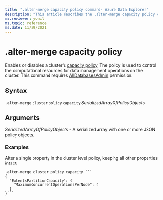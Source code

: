 ```yaml
---
title: ".alter-merge capacity policy command- Azure Data Explorer"
description: "This article describes the .alter-merge capacity policy command in Azure Data Explorer."
ms.reviewer: yonil
ms.topic: reference
ms.date: 11/29/2021
---
```

# .alter-merge capacity policy

Enables or disables a cluster's [capacity policy](capacitypolicy.md). The policy is used to control the computational resources for data management operations on the cluster. This command requires [AllDatabasesAdmin](access-control/role-based-access-control.md) permission.

## Syntax

`.alter-merge` `cluster` `policy` `capacity` *SerializedArrayOfPolicyObjects*

## Arguments

*SerializedArrayOfPolicyObjects* - A serialized array with one or more JSON policy objects.

### Examples

Alter a single property in the cluster level policy, keeping all other properties intact:

```kusto
.alter-merge cluster policy capacity ```
{
  "ExtentsPartitionCapacity": {
    "MaximumConcurrentOperationsPerNode": 4
  }
}```
```
